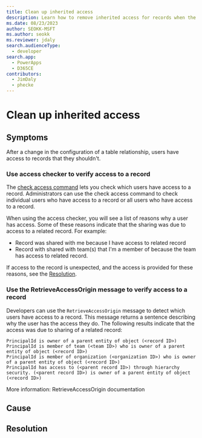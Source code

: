```yaml
---
title: Clean up inherited access
description: Learn how to remove inherited access for records when the cascade configuration of a table changes.
ms.date: 08/23/2023
author: SEOKK-MSFT
ms.author: seokk
ms.reviewer: jdaly
search.audienceType: 
  - developer
search.app: 
  - PowerApps
  - D365CE
contributors: 
  - JimDaly
  - phecke
---
```

# Clean up inherited access

## Symptoms

After a change in the configuration of a table relationship, users have access to records that they shouldn't.

### Use access checker to verify access to a record

The [check access command](/power-apps/user/access-checker) lets you check  which users have access to a record. Administrators can use the check access command to check individual users who have access to a record or all users who have access to a record.

When using the access checker, you will see a list of reasons why a user has access. Some of these reasons indicate that the sharing was due to access to a related record. For example:

- Record was shared with me because I have access to related record
- Record with shared with team(s) that I'm a member of because the team has access to related record.

If access to the record is unexpected, and the access is provided for these reasons, see the [Resolution](#resolution).

### Use the RetrieveAccessOrigin message to verify access to a record

Developers can use the `RetrieveAccessOrigin` message to detect which users have access to a record. This message returns a sentence describing why the user has the access they do. The following results indicate that the access was due to sharing of a related record:

```
PrincipalId is owner of a parent entity of object (<record ID>)
PrincipalId is member of team (<team ID>) who is owner of a parent entity of object (<record ID>)
PrincipalId is member of organization (<organization ID>) who is owner of a parent entity of object (<record ID>)
PrincipalId has access to (<parent record ID>) through hierarchy security. (<parent record ID>) is owner of a parent entity of object (<record ID>)
```

More information: RetrieveAccessOrigin documentation



## Cause

## Resolution